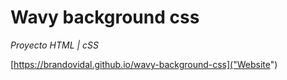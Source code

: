 # Wavy background css
*Proyecto HTML | cSS*

[https://brandovidal.github.io/wavy-background-css]("Website")

